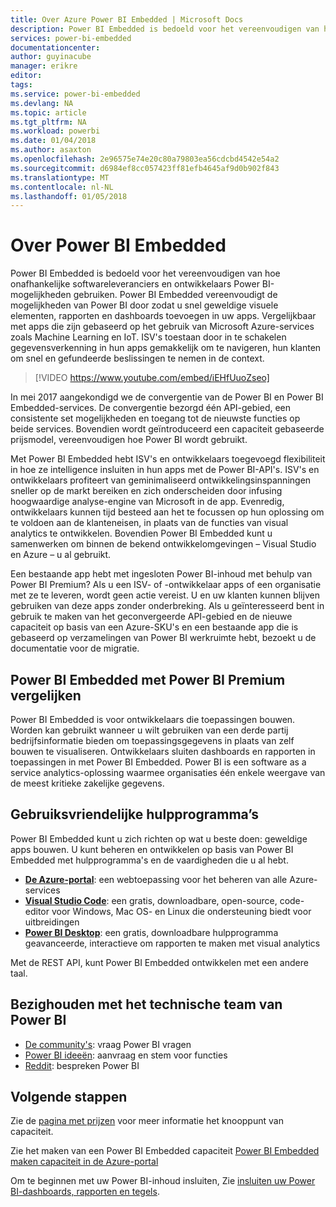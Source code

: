 ```yaml
---
title: Over Azure Power BI Embedded | Microsoft Docs
description: Power BI Embedded is bedoeld voor het vereenvoudigen van hoe onafhankelijke softwareleveranciers en ontwikkelaars gebruiken Power BI-mogelijkheden om hen snel geweldige visuele elementen, rapporten en dashboards in hun apps toevoegen.
services: power-bi-embedded
documentationcenter: 
author: guyinacube
manager: erikre
editor: 
tags: 
ms.service: power-bi-embedded
ms.devlang: NA
ms.topic: article
ms.tgt_pltfrm: NA
ms.workload: powerbi
ms.date: 01/04/2018
ms.author: asaxton
ms.openlocfilehash: 2e96575e74e20c80a79803ea56cdcbd4542e54a2
ms.sourcegitcommit: d6984ef8cc057423ff81efb4645af9d0b902f843
ms.translationtype: MT
ms.contentlocale: nl-NL
ms.lasthandoff: 01/05/2018
---
```

# <a name="about-power-bi-embedded"></a>Over Power BI Embedded

Power BI Embedded is bedoeld voor het vereenvoudigen van hoe onafhankelijke softwareleveranciers en ontwikkelaars Power BI-mogelijkheden gebruiken. Power BI Embedded vereenvoudigt de mogelijkheden van Power BI door zodat u snel geweldige visuele elementen, rapporten en dashboards toevoegen in uw apps. Vergelijkbaar met apps die zijn gebaseerd op het gebruik van Microsoft Azure-services zoals Machine Learning en IoT. ISV's toestaan door in te schakelen gegevensverkenning in hun apps gemakkelijk om te navigeren, hun klanten om snel en gefundeerde beslissingen te nemen in de context.

> [!VIDEO https://www.youtube.com/embed/iEHfUuoZseo]

In mei 2017 aangekondigd we de convergentie van de Power BI en Power BI Embedded-services. De convergentie bezorgd één API-gebied, een consistente set mogelijkheden en toegang tot de nieuwste functies op beide services. Bovendien wordt geïntroduceerd een capaciteit gebaseerde prijsmodel, vereenvoudigen hoe Power BI wordt gebruikt.

Met Power BI Embedded hebt ISV's en ontwikkelaars toegevoegd flexibiliteit in hoe ze intelligence insluiten in hun apps met de Power BI-API's. ISV's en ontwikkelaars profiteert van geminimaliseerd ontwikkelingsinspanningen sneller op de markt bereiken en zich onderscheiden door infusing hoogwaardige analyse-engine van Microsoft in de app. Evenredig, ontwikkelaars kunnen tijd besteed aan het te focussen op hun oplossing om te voldoen aan de klanteneisen, in plaats van de functies van visual analytics te ontwikkelen. Bovendien Power BI Embedded kunt u samenwerken om binnen de bekend ontwikkelomgevingen – Visual Studio en Azure – u al gebruikt.

Een bestaande app hebt met ingesloten Power BI-inhoud met behulp van Power BI Premium? Als u een ISV- of -ontwikkelaar apps of een organisatie met ze te leveren, wordt geen actie vereist. U en uw klanten kunnen blijven gebruiken van deze apps zonder onderbreking. Als u geïnteresseerd bent in gebruik te maken van het geconvergeerde API-gebied en de nieuwe capaciteit op basis van een Azure-SKU's en een bestaande app die is gebaseerd op verzamelingen van Power BI werkruimte hebt, bezoekt u de documentatie voor de migratie.

## <a name="comparing-power-bi-embedded-with-power-bi-premium"></a>Power BI Embedded met Power BI Premium vergelijken

Power BI Embedded is voor ontwikkelaars die toepassingen bouwen. Worden kan gebruikt wanneer u wilt gebruiken van een derde partij bedrijfsinformatie bieden om toepassingsgegevens in plaats van zelf bouwen te visualiseren. Ontwikkelaars sluiten dashboards en rapporten in toepassingen in met Power BI Embedded. Power BI is een software as a service analytics-oplossing waarmee organisaties één enkele weergave van de meest kritieke zakelijke gegevens.

## <a name="easy-to-use-tools"></a>Gebruiksvriendelijke hulpprogramma’s

Power BI Embedded kunt u zich richten op wat u beste doen: geweldige apps bouwen. U kunt beheren en ontwikkelen op basis van Power BI Embedded met hulpprogramma's en de vaardigheden die u al hebt.

* [**De Azure-portal**](https://portal.azure.com/): een webtoepassing voor het beheren van alle Azure-services
* [**Visual Studio Code**](https://code.visualstudio.com/docs): een gratis, downloadbare, open-source, code-editor voor Windows, Mac OS- en Linux die ondersteuning biedt voor uitbreidingen
* [**Power BI Desktop**](https://powerbi.microsoft.com/desktop/): een gratis, downloadbare hulpprogramma geavanceerde, interactieve om rapporten te maken met visual analytics

Met de REST API, kunt Power BI Embedded ontwikkelen met een andere taal.

## <a name="engage-with-the-power-bi-engineering-team"></a>Bezighouden met het technische team van Power BI

* [De community's](https://community.powerbi.com/): vraag Power BI vragen
* [Power BI ideeën](https://ideas.powerbi.com): aanvraag en stem voor functies
* [Reddit](https://www.reddit.com/r/PowerBI/): bespreken Power BI

## <a name="next-steps"></a>Volgende stappen

Zie de [pagina met prijzen](https://azure.microsoft.com/pricing/details/power-bi-embedded/) voor meer informatie het knooppunt van capaciteit.

Zie het maken van een Power BI Embedded capaciteit [Power BI Embedded maken capaciteit in de Azure-portal](create-capacity.md)

Om te beginnen met uw Power BI-inhoud insluiten, Zie [insluiten uw Power BI-dashboards, rapporten en tegels](https://powerbi.microsoft.com/documentation/powerbi-developer-embedding-content/).
